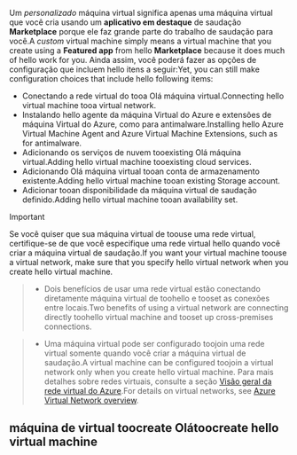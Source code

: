 

<span data-ttu-id="4c8fa-101">Um *personalizado* máquina virtual significa apenas uma máquina virtual que você cria usando um **aplicativo em destaque** de saudação **Marketplace** porque ele faz grande parte do trabalho de saudação para você.</span><span class="sxs-lookup"><span data-stu-id="4c8fa-101">A *custom* virtual machine simply means a virtual machine that you create using a **Featured app** from hello **Marketplace** because it does much of hello work for you.</span></span> <span data-ttu-id="4c8fa-102">Ainda assim, você poderá fazer as opções de configuração que incluem hello itens a seguir:</span><span class="sxs-lookup"><span data-stu-id="4c8fa-102">Yet, you can still make configuration choices that include hello following items:</span></span>

* <span data-ttu-id="4c8fa-103">Conectando a rede virtual do tooa Olá máquina virtual.</span><span class="sxs-lookup"><span data-stu-id="4c8fa-103">Connecting hello virtual machine tooa virtual network.</span></span>
* <span data-ttu-id="4c8fa-104">Instalando hello agente da máquina Virtual do Azure e extensões de máquina Virtual do Azure, como para antimalware.</span><span class="sxs-lookup"><span data-stu-id="4c8fa-104">Installing hello Azure Virtual Machine Agent and Azure Virtual Machine Extensions, such as for antimalware.</span></span>
* <span data-ttu-id="4c8fa-105">Adicionando os serviços de nuvem tooexisting Olá máquina virtual.</span><span class="sxs-lookup"><span data-stu-id="4c8fa-105">Adding hello virtual machine tooexisting cloud services.</span></span>
* <span data-ttu-id="4c8fa-106">Adicionando Olá máquina virtual tooan conta de armazenamento existente.</span><span class="sxs-lookup"><span data-stu-id="4c8fa-106">Adding hello virtual machine tooan existing Storage account.</span></span>
* <span data-ttu-id="4c8fa-107">Adicionar tooan disponibilidade da máquina virtual de saudação definido.</span><span class="sxs-lookup"><span data-stu-id="4c8fa-107">Adding hello virtual machine tooan availability set.</span></span>

<!--
> [!IMPORTANT]
> If you want your virtual machine toouse a virtual network so you can connect tooit directly by host name or set up cross-premises connections, make sure that you specify hello virtual network when you create hello virtual machine. A virtual machine can be configured toojoin a virtual network only when you create hello virtual machine. For details on virtual networks, see [Azure Virtual Network overview](../articles/virtual-network/virtual-networks-overview.md).
>
>
 -->

> [!IMPORTANT]
> <span data-ttu-id="4c8fa-108">Se você quiser que sua máquina virtual de toouse uma rede virtual, certifique-se de que você especifique uma rede virtual hello quando você criar a máquina virtual de saudação.</span><span class="sxs-lookup"><span data-stu-id="4c8fa-108">If you want your virtual machine toouse a virtual network, make sure that you specify hello virtual network when you create hello virtual machine.</span></span>

> * <span data-ttu-id="4c8fa-109">Dois benefícios de usar uma rede virtual estão conectando diretamente máquina virtual de toohello e tooset as conexões entre locais.</span><span class="sxs-lookup"><span data-stu-id="4c8fa-109">Two benefits of using a virtual network are connecting directly toohello virtual machine and tooset up cross-premises connections.</span></span>

> * <span data-ttu-id="4c8fa-110">Uma máquina virtual pode ser configurado toojoin uma rede virtual somente quando você criar a máquina virtual de saudação.</span><span class="sxs-lookup"><span data-stu-id="4c8fa-110">A virtual machine can be configured toojoin a virtual network only when you create hello virtual machine.</span></span> <span data-ttu-id="4c8fa-111">Para mais detalhes sobre redes virtuais, consulte a seção [Visão geral da rede virtual do Azure](../articles/virtual-network/virtual-networks-overview.md).</span><span class="sxs-lookup"><span data-stu-id="4c8fa-111">For details on virtual networks, see [Azure Virtual Network overview](../articles/virtual-network/virtual-networks-overview.md).</span></span>
>
>

## <a name="toocreate-hello-virtual-machine"></a><span data-ttu-id="4c8fa-112">máquina de virtual toocreate Olá</span><span class="sxs-lookup"><span data-stu-id="4c8fa-112">toocreate hello virtual machine</span></span>
